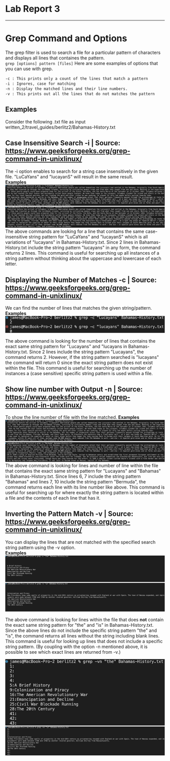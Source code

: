 # Lab Report 3
---

# Grep Command and Options
The grep filter is used to search a file for a particular pattern of characters and displays all lines that containes the pattern.   
`grep [options] pattern [files]`
Here are some examples of options that you can use with grep.
```
-c : This prints only a count of the lines that match a pattern
-i : Ignores, case for matching
-n : Display the matched lines and their line numbers.
-v : This prints out all the lines that do not matches the pattern
```

## Examples
Consider the following .txt file as input  
written_2/travel_guides/berlitz2/Bahamas-History.txt
## Case Insensitive Search -i | Source: https://www.geeksforgeeks.org/grep-command-in-unixlinux/
The -i option enables to search for a string case insensitively in the given file. "LuCaYans" and "lucayanS" will result in the same result.  
**Examples**    
![Image](3-1.png)   
![Image](3-2.png)   
The above commands are looking for a line that contains the same case-insensitive string pattern for "LuCaYans" and "lucayanS" which is all variations of "lucayans" in Bahamas-History.txt. Since 2 lines in Bahamas-History.txt include the string pattern "lucayans" in any form, the command returns 2 lines. This command is useful for searching up all instances of a string pattern without thinking about the uppercase and lowercase of each letter.
  
## Displaying the Number of Matches -c | Source: https://www.geeksforgeeks.org/grep-command-in-unixlinux/
We can find the number of lines that matches the given string/pattern.    
**Examples**    
![Image](3-3.png)   

The above command is looking for the number of lines that contains the exact same string pattern for "Lucayans" and "lucayans in Bahamas-History.txt. Since 2 lines include the string pattern "Lucayans", the command returns 2. However, if the string pattern searched is "lucayans" the command will return 0 since the exact string pattern does not exist within the file. This command is useful for searching up the number of instances a (case sensitive) specific string pattern is used within a file.

## Show line number with Output -n | Source: https://www.geeksforgeeks.org/grep-command-in-unixlinux/
To show the line number of file with the line matched. 
**Examples**    
![Image](3-4.png)   
![Image](3-5.png)  
The above command is looking for lines and number of line within the file that contains the exact same string pattern for "Lucayans" and "Bahamas" in Bahamas-History.txt.
Since lines 6, 7 include the string pattern "Bahamas" and lines 7, 10 include the string pattern "Bermuda", the command returns each line with its line number like above. This command is useful for searching up for where exactly the string pattern is located within a file and the contents of each line that has it.

## Inverting the Pattern Match -v | Source: https://www.geeksforgeeks.org/grep-command-in-unixlinux/
You can display the lines that are not matched with the specified search string pattern using the -v option.  
**Examples**    
![Image](3-6.png)   
![Image](3-7.png)   

The above command is looking for lines within the file that does **not** contain the exact same string pattern for "the" and "is" in Bahamas-History.txt. Since the above lines do not include the specific string pattern "the" and "is", the command returns all lines without the string including blank lines. This command is useful for looking up lines that does not include a specific string pattern. (By coupling with the option -n mentioned above, it is possible to see which exact lines are returned from -v.)   

![Image](3-8.png)   
![Image](3-9.png)  

